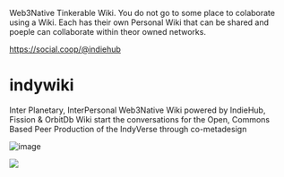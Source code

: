 Web3Native Tinkerable Wiki. You do not go to some place to colaborate using a Wiki. Each has their own Personal Wiki that can be shared and poeple can collaborate within theor owned networks. 

https://social.coop/@indiehub

# indywiki
Inter Planetary, InterPersonal Web3Native Wiki powered by IndieHub, Fission & OrbitDb Wiki
start the conversations for the Open, Commons Based Peer Production of the IndyVerse through co-metadesign


![image](https://user-images.githubusercontent.com/1477865/110227363-07a25380-7ef8-11eb-84ca-d7d91f298d80.png)



![](https://ipfs.runfission.com/ipfs/bafybeibf37grrz3izay4otrsn6qxt5rxjnml5axtmws3w6u3xxevg55b44/p/icons/indywiki.png)
